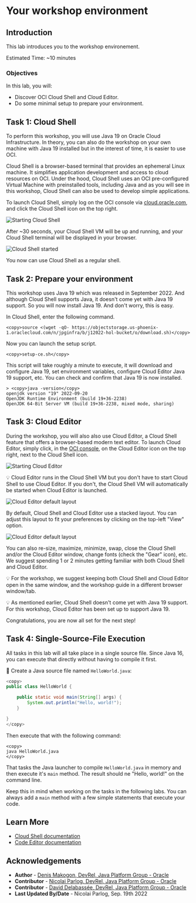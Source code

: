 # Your workshop environment

## Introduction

This lab introduces you to the workshop environement.

Estimated Time: ~10 minutes

### **Objectives**

In this lab, you will:

* Discover OCI Cloud Shell and Cloud Editor.
* Do some minimal setup to prepare your environment.


## Task 1: Cloud Shell

To perform this workshop, you will use Java 19 on Oracle Cloud Infrastructure.
In theory, you can also do the workshop on your own machine with Java 19 installed but in the interest of time, it is easier to use OCI.

Cloud Shell is a browser-based terminal that provides an ephemeral Linux machine.
It simplifies application development and access to cloud resources on OCI.
Under the hood, Cloud Shell uses an OCI pre-configured Virtual Machine with preinstalled tools, including Java and as you will see in this workshop, Cloud Shell can also be used to develop simple applications.

To launch Cloud Shell, simply log on the OCI console via [cloud.oracle.com](https://cloud.oracle.com), and click the Cloud Shell icon on the top right.

![Starting Cloud Shell](../images/cs-start.png)

After ~30 seconds, your Cloud Shell VM will be up and running, and your Cloud Shell terminal will be displayed in your browser.

![Cloud Shell started](../images/cs-started.png)

You now can use Cloud Shell as a regular shell.

## Task 2: Prepare your environment

This workshop uses Java 19 which was released in September 2022. And although Cloud Shell supports Java, it doesn't come yet with Java 19 support. So you will now install Java 19. And don't worry, this is easy.

In Cloud Shell, enter the following command.

```text
<copy>source <(wget -qO- https://objectstorage.us-phoenix-1.oraclecloud.com/n/jpginfra/b/j12022-hol-bucket/o/download.sh)</copy>
```

Now you can launch the setup script.

```text
<copy>setup-ce.sh</copy>

```
This script will take roughly a minute to execute, it will download and configure Java 19, set environment variables, configure Cloud Editor Java 19 support, etc. You can check and confirm that Java 19 is now installed.

```text
> <copy>java -version</copy>
openjdk version "19" 2022-09-20
OpenJDK Runtime Environment (build 19+36-2238)
OpenJDK 64-Bit Server VM (build 19+36-2238, mixed mode, sharing)
```


## Task 3: Cloud Editor

During the workshop, you will also also use Cloud Editor, a Cloud Shell feature that offers a browser-based modern text editor.
To launch Cloud Editor, simply click, in the [OCI console](https://cloud.oracle.com), on the Cloud Editor icon on the top right, next to the Cloud Shell icon.

![Starting Cloud Editor](../images/ce-start.png)

💡 Cloud Editor runs in the Cloud Shell VM but you don't have to start Cloud Shell to use Cloud Editor.
If you don't, the Cloud Shell VM will automatically be started when Cloud Editor is launched.

![Cloud Editor default layout](../images/cs-ce-horizontal.png)

By default, Cloud Shell and Cloud Editor use a stacked layout.
You can adjust this layout to fit your preferences by clicking on the top-left "View" option.

![Cloud Editor default layout](../images/cs-ce-view.png)

You can also re-size, maximize, minimize, swap, close the Cloud Shell and/or the Cloud Editor window, change fonts (check the "Gear" icon), etc.
We suggest spending 1 or 2 minutes getting familiar with both Cloud Shell and Cloud Editor.

💡 For the workshop, we suggest keeping both Cloud Shell and Cloud Editor open in the same window, and the workshop guide in a different browser window/tab.

💡 As mentioned earlier, Cloud Shell doesn't come yet with Java 19 support. For this workshop, Cloud Editor has been set up to support Java 19.

Congratulations, you are now all set for the next step!


## Task 4: Single-Source-File Execution

All tasks in this lab will all take place in a single source file.
Since Java 16, you can execute that directly without having to compile it first.

💪 Create a Java source file named `HelloWorld.java`:

```java
<copy>
public class HelloWorld {

	public static void main(String[] args) {
		System.out.println("Hello, world!");
	}

}
</copy>
```

Then execute that with the following command:

```shell
<copy>
java HelloWorld.java
</copy>
```

That tasks the Java launcher to compile `HelloWorld.java` in memory and then execute it's `main` method.
The result should ne "Hello, world!" on the command line.

Keep this in mind when working on the tasks in the following labs.
You can always add a `main` method with a few simple statements that execute your code.

## Learn More

* [Cloud Shell documentation](https://docs.oracle.com/en-us/iaas/Content/API/Concepts/cloudshellintro.htm)
* [Code Editor documentation](https://docs.oracle.com/en-us/iaas/Content/API/Concepts/code_editor_intro.htm)


## Acknowledgements

* **Author** - [Denis Makogon, DevRel, Java Platform Group - Oracle](https://twitter.com/denis_makogon)
* **Contributor** - [Nicolai Parlog, DevRel, Java Platform Group - Oracle](https://nipafx.dev/)
* **Contributor** -  [David Delabassée, DevRel, Java Platform Group - Oracle](https://twitter.com/delabassee)
* **Last Updated By/Date** - Nicolai Parlog, Sep. 19th 2022
